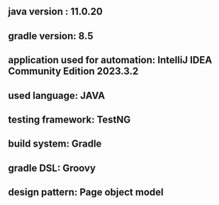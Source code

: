 ## java version : 11.0.20
## gradle version: 8.5
## application used for automation: IntelliJ IDEA Community Edition 2023.3.2
## used language: JAVA
## testing framework: TestNG
## build system: Gradle
## gradle DSL: Groovy
## design pattern: Page object model
